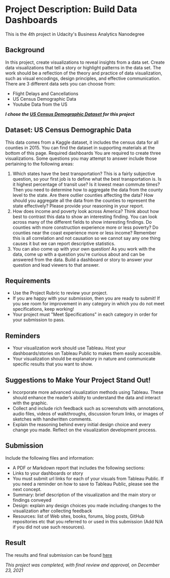 # Project Description: Build Data Dashboards
This is the 4th project in Udacity's Business Analytics Nanodegree
## Background
In this project, create visualizations to reveal insights from a data set. Create data visualizations that tell a story or highlight patterns in the data set. The work should be a reflection of the theory and practice of data visualization, such as visual encodings, design principles, and effective communication.
There are 3 different data sets you can choose from:

- Flight Delays and Cancellations
- US Census Demographic Data
- Youtube Data from the US

***I chose the [US Census Demographic Dataset]( https://video.udacity-data.com/topher/2018/March/5ab3e98c_acs2015-county-data/acs2015-county-data.csv) for this project***

## Dataset: US Census Demographic Data
This data comes from a Kaggle dataset, it includes the census data for all counties in 2015. You can find the dataset in supporting materials at the bottom of this page. Required dashboards
You are required to create three visualizations. Some questions you may attempt to answer include those pertaining to the following areas:
1.	Which states have the best transportation?
This is a fairly subjective question, so your first job is to define what the best transportation is. Is it highest percentage of transit use? Is it lowest mean commute times? Then you need to determine how to aggregate the data from the county level to the state. Are there outlier counties affecting the data? How should you aggregate all the data from the counties to represent the state effectively? Please provide your reasoning in your report.
2.	How does income and poverty look across America?
Think about how best to contrast this data to show an interesting finding. You can look across many of the different fields to show interesting findings. Do counties with more construction experience more or less poverty? Do counties near the coast experience more or less income? Remember this is all correlation and not causation so we cannot say any one thing causes it but we can report descriptive statistics.
3.	You can also come up with your own question!
As you work with the data, come up with a question you're curious about and can be answered from the data. Build a dashboard or story to answer your question and lead viewers to that answer.

## Requirements
- Use the Project Rubric to review your project. 
- If you are happy with your submission, then you are ready to submit! If you see room for improvement in any category in which you do not meet specifications, keep working!
- Your project must "Meet Specifications" in each category in order for your submission to pass.

## Reminders
- Your visualization work should use Tableau. Host your dashboards/stories on Tableau Public to makes them easily accessible.
- Your visualization should be explanatory in nature and communicate specific results that you want to show.

## Suggestions to Make Your Project Stand Out!

- Incorporate more advanced visualization methods using Tableau. These should enhance the reader’s ability to understand the data and interact with the graphic.
- Collect and include rich feedback such as screenshots with annotations, audio files, videos of walkthroughs, discussion forum links, or images of sketches with handwritten comments.
- Explain the reasoning behind every initial design choice and every change you made. Reflect on the visualization development process.

## Submission
Include the following files and information:
- A PDF or Markdown report that includes the following sections:
- Links to your dashboards or story
- You must submit url links for each of your visuals from Tableau Public. If you need a reminder on how to save to Tableau Public, please see the next concept.
- Summary: brief description of the visualization and the main story or findings conveyed
- Design: explain any design choices you made including changes to the visualization after collecting feedback
- Resources: list of Web sites, books, forums, blog posts, GitHub repositories etc that you referred to or used in this submission (Add N/A if you did not use such resources).

## Result
The results and final submission can be found [here](https://github.com/KOdoi-OJ/Build-Data-Dashboards/blob/main/Project%204%20-%20Build%20Data%20Dashboards%20final.pdf)



*This project was completed, with final review and approval, on December 23, 2021*
